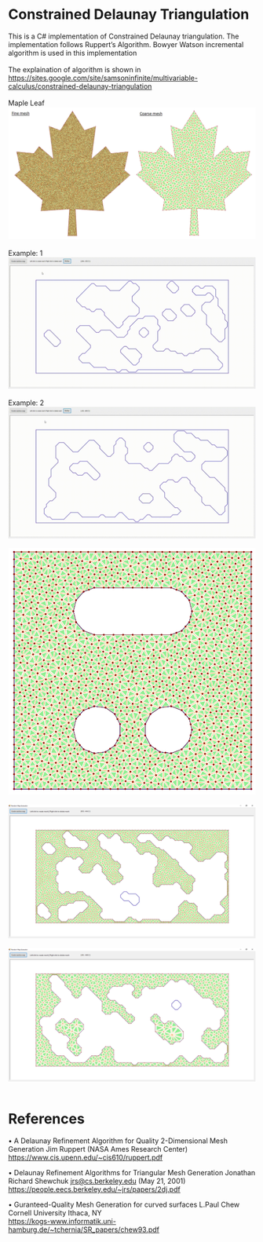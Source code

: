 # Constrained Delaunay Triangulation
This is a C# implementation of Constrained Delaunay triangulation. The implementation follows Ruppert’s Algorithm. Bowyer Watson incremental algorithm is used in this implementation<br /><br />The explaination of algorithm is shown in<br /> https://sites.google.com/site/samsoninfinite/multivariable-calculus/constrained-delaunay-triangulation <br /><br />
Maple Leaf
![](/constrained_delaunay_triangulation_rupperts/images/maple_leaf_mesh.png)<br /><br />
Example: 1
![](/constrained_delaunay_triangulation_rupperts/images/constrained_delaunay_triangulation_gif_4.gif)<br /><br />
Example: 2
![](/constrained_delaunay_triangulation_rupperts/images/constrained_delaunay_triangulation_gif_2.gif)<br /><br />
![](/constrained_delaunay_triangulation_rupperts/images/example_implemented1.png)<br /><br />
![](/constrained_delaunay_triangulation_rupperts/images/constrained_delaunay_3.png)<br /><br />
![](/constrained_delaunay_triangulation_rupperts/images/constrained_delaunay_4.png)<br /><br />

# References
•	A Delaunay Refinement Algorithm for Quality 2-Dimensional Mesh Generation Jim Ruppert (NASA Ames Research Center) <br />
https://www.cis.upenn.edu/~cis610/ruppert.pdf

•	Delaunay Refinement Algorithms for Triangular Mesh Generation Jonathan Richard Shewchuk jrs@cs.berkeley.edu (May 21, 2001)<br />
https://people.eecs.berkeley.edu/~jrs/papers/2dj.pdf

•	Guranteed-Quality Mesh Generation for curved surfaces L.Paul Chew Cornell University Ithaca, NY<br />
https://kogs-www.informatik.uni-hamburg.de/~tchernia/SR_papers/chew93.pdf
